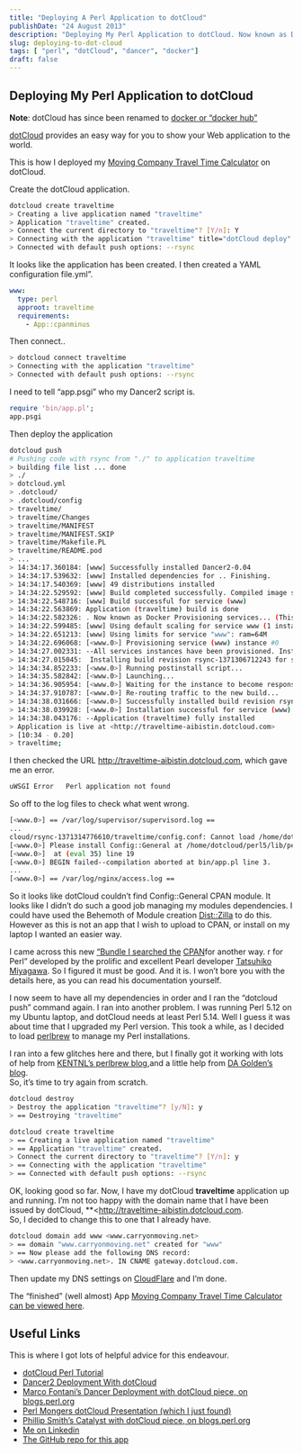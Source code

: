 ```yaml
---
title: "Deploying A Perl Application to dotCloud"
publishDate: "24 August 2013"
description: "Deploying My Perl Application to dotCloud. Now known as Docker"
slug: deploying-to-dot-cloud
tags: [ "perl", "dotCloud", "dancer", "docker"]
draft: false
---
```


## Deploying My Perl Application to dotCloud

**Note**: dotCloud has since been renamed to [docker or “docker hub”](https://hub.docker.com/)

[dotCloud](https://www.dotcloud.com/ "dotCloud") provides an easy way for you to show your Web application to the world.

This is how I deployed my [Moving Company Travel Time Calculator](http://www.carryonmoving.net/quick "CarryOnMoving Net") on dotCloud.

Create the dotCloud application.

```bash title="Create command and its output"
dotcloud create traveltime
> Creating a live application named "traveltime"
> Application "traveltime" created.
> Connect the current directory to "traveltime"? [Y/n]: Y
> Connecting with the application "traveltime" title="dotCloud deploy"
> Connected with default push options: --rsync
```

It looks like the application has been created. I then created a YAML configuration file.yml”.

```yaml title="dotcloud.yml"
www:
  type: perl
  approot: traveltime
  requirements:
    - App::cpanminus
```

Then connect..

```bash title="Connect"
> dotcloud connect traveltime
> Connecting with the application "traveltime"
> Connected with default push options: --rsync
```

I need to tell “app.psgi” who my Dancer2 script is.

```perl frame="none"
require 'bin/app.pl';
app.psgi
```

Then deploy the application

```bash title="dotCloud deploy"
dotcloud push
# Pushing code with rsync from "./" to application traveltime
> building file list ... done
> ./
> dotcloud.yml
> .dotcloud/
> .dotcloud/config
> traveltime/
> traveltime/Changes
> traveltime/MANIFEST
> traveltime/MANIFEST.SKIP
> traveltime/Makefile.PL
> traveltime/README.pod
> ...
> 14:34:17.360184: [www] Successfully installed Dancer2-0.04
> 14:34:17.539632: [www] Installed dependencies for .. Finishing.
> 14:34:17.540369: [www] 49 distributions installed
> 14:34:22.529592: [www] Build completed successfully. Compiled image size is 11MB
> 14:34:22.548716: [www] Build successful for service (www)
> 14:34:22.563869: Application (traveltime) build is done
> 14:34:22.582326: . Now known as Docker Provisioning services... (This may take a few minutes)
> 14:34:22.599485: [www] Using default scaling for service www (1 instance(s)).
> 14:34:22.651213: [www] Using limits for service "www": ram=64M
> 14:34:22.696068: [<www.0>] Provisioning service (www) instance #0
> 14:34:27.002331: --All services instances have been provisioned. Installing code...
> 14:34:27.015045:  Installing build revision rsync-1371306712243 for service (www) instance                    #0
> 14:34:34.852233: [<www.0>] Running postinstall script...
> 14:34:35.582842: [<www.0>] Launching...
> 14:34:36.905954: [<www.0>] Waiting for the instance to become responsive...
> 14:34:37.910787: [<www.0>] Re-routing traffic to the new build...
> 14:34:38.031666: [<www.0>] Successfully installed build revision rsync-1371306712243 for service  (www) instance #0
> 14:34:38.039928: [<www.0>] Installation successful for service (www) instance #0
> 14:34:38.043176: --Application (traveltime) fully installed
> Application is live at <http://traveltime-aibistin.dotcloud.com>
> [10:34 - 0.20]
> traveltime;
```

I then checked the URL <http://traveltime-aibistin.dotcloud.com>, which gave me an error.  

```bash frame="none"
uWSGI Error   Perl application not found
```
  
So off to the log files to check what went wrong.

```bash title="dotcloud logs www"
[<www.0>] == /var/log/supervisor/supervisord.log ==
...
cloud/rsync-1371314776610/traveltime/config.conf: Cannot load /home/dotcloud/rsync-1371314776610/traveltime/config.conf: required support modules are not available.
[<www.0>] Please install Config::General at /home/dotcloud/perl5/lib/perl5/Dancer2/Core/Role/Config.pm line 97
[<www.0>]  at (eval 35) line 19
[<www.0>] BEGIN failed--compilation aborted at bin/app.pl line 3.
...
[<www.0>] == /var/log/nginx/access.log ==
```

So it looks like dotCloud couldn’t find Config::General CPAN module. It looks like I didn’t do such a good job managing my modules dependencies. I could have used the Behemoth of Module creation [Dist::Zilla](https://metacpan.org/module/Dist::Zilla "Dist::Zilla") to do this. However as this is not an app that I wish to upload to CPAN, or install on my laptop I wanted an easier way.

I came across this new [“Bundle I searched the](https://metacpan.org/module/Carton "Carton") [CPAN](https://metacpan.org/ "Meta CPAN")for another way. r for Perl” developed by the prolific and excellent Pearl developer [Tatsuhiko Miyagawa](https://metacpan.org/author/MIYAGAWA "Tatsuhiko Miyagawa"). So I figured it must be good. And it is. I won’t bore you with the details here, as you can read his documentation yourself.

I now seem to have all my dependencies in order and I ran the “dotcloud push” command again. I ran into another problem. I was running Perl 5.12 on my Ubuntu laptop, and dotCloud needs at least Perl 5.14. Well I guess it was about time that I upgraded my Perl version. This took a while, as I decided to load [perlbrew](/module/GUGOD/App-perlbrew-0.66/bin/perlbrew "Perlbrew") to manage my Perl installations.

I ran into a few glitches here and there, but I finally got it working with lots of help from [KENTNL’s perlbrew blog](http://blog.fox.geek.nz/2010/09/installing-multiple-perls-with.html "Perlbrew Installation"),and a little help from [DA Golden’s blog](http://www.dagolden.com/index.php/2134/how-i-manage-new-perls-with-perlbrew/ "DA Golden perlbrew blog").  
So, it’s time to try again from scratch.

```bash title="dotCloud destroy and create"
dotcloud destroy
> Destroy the application "traveltime"? [y/N]: y
> == Destroying "traveltime"

dotcloud create traveltime
> == Creating a live application named "traveltime"
> == Application "traveltime" created.
> Connect the current directory to "traveltime"? [Y/n]: y
> == Connecting with the application "traveltime"
> == Connected with default push options: --rsync
```

OK, looking good so far. Now, I have my dotCloud **traveltime** application up and running. I’m not too happy with the domain name that I have been issued by dotCloud, **<<http://traveltime-aibistin.dotcloud.com>.  
So, I decided to change this to one that I already have.

```bash title="dotCloud update"
dotcloud domain add www <www.carryonmoving.net>
> == domain "www.carryonmoving.net" created for "www"
> == Now please add the following DNS record:
> <www.carryonmoving.net>. IN CNAME gateway.dotcloud.com.
```

Then update my DNS settings on [CloudFlare](https://www.cloudflare.com/ "Cloudflare") and I’m done.

The “finished” (well almost) App [Moving Company Travel Time Calculator can be viewed here](http://www.carryonmoving.net/quick "CarryOnMoving Net").

## Useful Links

This is where I got lots of helpful advice for this endeavour.

- [dotCloud Perl Tutorial](https://hub.docker.com/_/perl "dotCloud Perl Tutorial")
- [Dancer2 Deployment With dotCloud](https://metacpan.org/module/Dancer::Deployment#Hosting-on-DotCloud "Dancer2 Deployment")
- [Marco Fontani’s Dancer Deployment with dotCloud piece, on blogs.perl.org](http://blogs.perl.org/users/marco_fontani/2011/04/dancing-on-a-cloud-made-of-pearls.html "Marco Fontani Perl Blog")
- [Perl Mongers dotCloud Presentation (which I just found)](http://www.slideshare.net/daoswald/deploying-perl-apps-on-dotcloud "Perl Mongers dotCloud")
- [Phillip Smith’s Catalyst with dotCloud piece, on blogs.perl.org](http://blogs.perl.org/users/phillip_smith/2011/08/dotcloud-loves-catalyst-apps-up-and-running-in-10-minutes-perl-in-the-cloud-part-iii.html "Catalyst dotCloud blog")
- [Me on Linkedin](https://www.linkedin.com/in/austin-kenny-87515311/)  
- [The GitHub repo for this app](https://github.com/aibistin/TravelTime)
